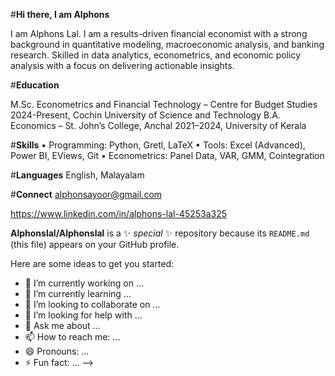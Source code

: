 #**Hi there, I am Alphons**

I am Alphons Lal. I am a results-driven financial economist with a strong background in quantitative modeling, macroeconomic
analysis, and banking research. Skilled in data analytics, econometrics, and economic policy analysis
with a focus on delivering actionable insights.

#**Education**

M.Sc. Econometrics and Financial Technology – Centre for Budget Studies 2024-Present, Cochin University of Science and Technology
B.A. Economics – St. John’s College, Anchal 2021–2024, University of Kerala


#**Skills**
• Programming: Python, Gretl, LaTeX
• Tools: Excel (Advanced), Power BI, EViews, Git
• Econometrics: Panel Data, VAR, GMM, Cointegration


#**Languages**
English, Malayalam


#**Connect**
alphonsayoor@gmail.com

https://www.linkedin.com/in/alphons-lal-45253a325

**Alphonslal/Alphonslal** is a ✨ _special_ ✨ repository because its `README.md` (this file) appears on your GitHub profile.

Here are some ideas to get you started:

- 🔭 I’m currently working on ...
- 🌱 I’m currently learning ...
- 👯 I’m looking to collaborate on ...
- 🤔 I’m looking for help with ...
- 💬 Ask me about ...
- 📫 How to reach me: ...
- 😄 Pronouns: ...
- ⚡ Fun fact: ...
-->
